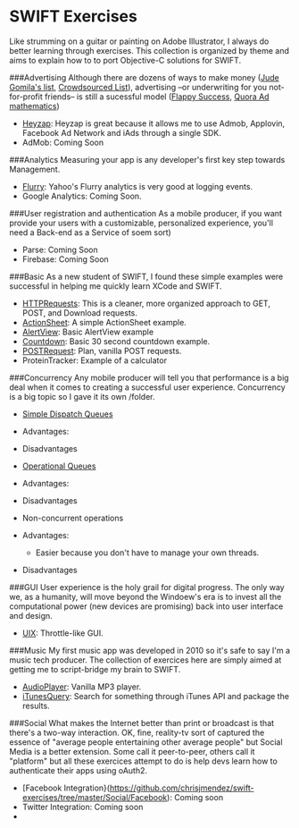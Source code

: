 SWIFT Exercises
===

Like strumming on a guitar or painting on Adobe Illustrator, I always do better learning through exercises. This collection is organized by theme and aims to explain how to to port Objective-C solutions for SWIFT. 

###Advertising
Although there are dozens of ways to make money ([Jude Gomila's list](http://blog.judegomila.com/post/49038646693/101-business-models), [Crowdsourced List](https://hackpad.com/Web-and-Mobile-Revenue-Models-Ch2paBpUyIU)), advertising –or underwriting for you not-for-profit friends– is still a sucessful model ([Flappy Success](http://www.businessinsider.com/flappy-bird-is-doing-50000-in-revenue-per-day-2014-2), [Quora Ad mathematics](http://www.quora.com/How-is-it-even-possible-for-Flappy-Bird-to-be-making-50K-day))
- [Heyzap](https://github.com/chrisjmendez/swift-exercises/tree/master/Advertising/Heyzap): Heyzap is great because it allows me to use Admob, Applovin, Facebook Ad Network and iAds through a single SDK.
- AdMob: Coming Soon

###Analytics
Measuring your app is any developer's first key step towards Management.
- [Flurry](https://github.com/chrisjmendez/swift-exercises/tree/master/Analytics/Flurry): Yahoo's Flurry analytics is very good at logging events. 
- Google Analytics: Coming Soon. 

###User registration and authentication
As a mobile producer, if you want provide your users with a customizable, personalized experience, you'll need a Back-end as a Service of soem sort)
- Parse: Coming Soon
- Firebase: Coming Soon

###Basic
As a new student of SWIFT, I found these simple examples were successful in helping me quickly learn XCode and SWIFT. 
- [HTTPRequests](https://github.com/chrisjmendez/swift-exercises/tree/master/Basic/HTTPRequests): This is a cleaner, more organized approach to GET, POST, and Download requests.
- [ActionSheet](https://github.com/chrisjmendez/swift-exercises/tree/master/Basic/ActionSheet): A simple ActionSheet example.
- [AlertView](https://github.com/chrisjmendez/swift-exercises/tree/master/Basic/AlertView): Basic AlertView example
- [Countdown](https://github.com/chrisjmendez/swift-exercises/tree/master/Basic/Countdown): Basic 30 second countdown example.
- [POSTRequest](https://github.com/chrisjmendez/swift-exercises/tree/master/Basic/POSTRequest): Plan, vanilla POST requests.
- ProteinTracker: Example of a calculator

###Concurrency
Any mobile producer will tell you that performance is a big deal when it comes to creating a successful user experience. Concurrency is a big topic so I gave it its own /folder.
- [Simple Dispatch Queues](https://github.com/chrisjmendez/swift-exercises/tree/master/Concurrency/Dispatch%20Queues)
 - Advantages:
 - Disadvantages 

- [Operational Queues](https://github.com/chrisjmendez/swift-exercises/tree/master/Concurrency/Operational%20Queues)
 - Advantages:
 - Disadvantages 
- Non-concurrent operations
 - Advantages:
   - Easier because you don't have to manage your own threads.
 - Disadvantages 

###GUI
User experience is the holy grail for digital progress.  The only way we, as a humanity, will move beyond the Windoew's era is to invest all the computational power (new devices are promising) back into user interface and design. 
- [UIX](https://github.com/chrisjmendez/swift-exercises/tree/master/GUI/UIX): Throttle-like GUI.

###Music
My first music app was developed in 2010 so it's safe to say I'm a music tech producer. The collection of exercices here are simply aimed at getting me to script-bridge my brain to SWIFT.
- [AudioPlayer](https://github.com/chrisjmendez/swift-exercises/tree/master/Music/AudioPlayer): Vanilla MP3 player.
- [iTunesQuery](https://github.com/chrisjmendez/swift-exercises/tree/master/Music/iTunesQuery): Search for something through iTunes API and package the results.

###Social
What makes the Internet better than print or broadcast is that there's a two-way interaction. OK, fine, reality-tv sort of captured the essence of "average people entertaining other average people" but Social Media is a better extension. Some call it peer-to-peer, others call it "platform" but all these exercices attempt to do is help devs learn how to authenticate their apps using oAuth2. 
- [Facebook Integration}(https://github.com/chrisjmendez/swift-exercises/tree/master/Social/Facebook): Coming soon
- Twitter Integration: Coming soon
- 
